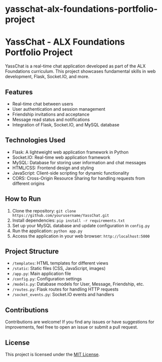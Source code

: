 # yasschat-alx-foundations-portfolio-project
# YassChat - ALX Foundations Portfolio Project

YassChat is a real-time chat application developed as part of the ALX Foundations curriculum. This project showcases fundamental skills in web development, Flask, Socket.IO, and more.

## Features

- Real-time chat between users
- User authentication and session management
- Friendship invitations and acceptance
- Message read status and notifications
- Integration of Flask, Socket.IO, and MySQL database

## Technologies Used

- Flask: A lightweight web application framework in Python
- Socket.IO: Real-time web application framework
- MySQL: Database for storing user information and chat messages
- HTML/CSS: Frontend design and styling
- JavaScript: Client-side scripting for dynamic functionality
- CORS: Cross-Origin Resource Sharing for handling requests from different origins

## How to Run

1. Clone the repository: `git clone https://github.com/yourusername/YassChat.git`
2. Install dependencies: `pip install -r requirements.txt`
3. Set up your MySQL database and update configuration in `config.py`
4. Run the application: `python app.py`
5. Access the application in your web browser: `http://localhost:5000`

## Project Structure

- `/templates`: HTML templates for different views
- `/static`: Static files (CSS, JavaScript, images)
- `/app.py`: Main application file
- `/config.py`: Configuration settings
- `/models.py`: Database models for User, Message, Friendship, etc.
- `/routes.py`: Flask routes for handling HTTP requests
- `/socket_events.py`: Socket.IO events and handlers

## Contributions

Contributions are welcome! If you find any issues or have suggestions for improvements, feel free to open an issue or submit a pull request.

## License

This project is licensed under the [MIT License](LICENSE).


